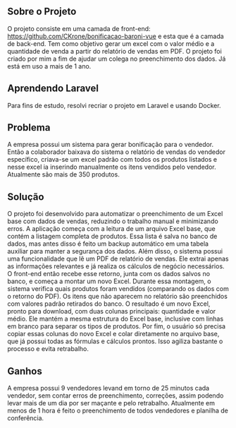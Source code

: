 ## Sobre o Projeto

O projeto consiste em uma camada de front-end: https://github.com/CKrone/bonificacao-baroni-vue e esta que é a camada de back-end.
Tem como objetivo gerar um excel com o valor médio e a quantidade de venda a partir do relatório de vendas em PDF.
O projeto foi criado por mim a fim de ajudar um colega no preenchimento dos dados. Já está em uso a mais de 1 ano.

## Aprendendo Laravel

Para fins de estudo, resolvi recriar o projeto em Laravel e usando Docker.

## Problema

A empresa possui um sistema para gerar bonificação para o vendedor. Então a colaborador baixava do sistema o relatório de vendas do vendedor específico,
criava-se um excel padrão com todos os produtos listados e nesse excel ia inserindo manualmente os itens vendidos pelo vendedor. Atualmente são mais de 350 produtos.

## Solução

O projeto foi desenvolvido para automatizar o preenchimento de um Excel base com dados de vendas, reduzindo o trabalho manual e minimizando erros.
A aplicação começa com a leitura de um arquivo Excel base, que contém a listagem completa de produtos. 
Essa lista é salva no banco de dados, mas antes disso é feito um backup automático em uma tabela auxiliar para manter a segurança dos dados.
Além disso, o sistema possui uma funcionalidade que lê um PDF de relatório de vendas. Ele extrai apenas as informações relevantes e já realiza os cálculos de negócio necessários.
O front-end então recebe esse retorno, junta com os dados salvos no banco, e começa a montar um novo Excel.
Durante essa montagem, o sistema verifica quais produtos foram vendidos (comparando os dados com o retorno do PDF). Os itens que não aparecem no relatório são preenchidos com valores padrão retirados do banco.
O resultado é um novo Excel, pronto para download, com duas colunas principais: quantidade e valor médio. Ele mantém a mesma estrutura do Excel base, inclusive com linhas em branco para separar os tipos de produtos.
Por fim, o usuário só precisa copiar essas colunas do novo Excel e colar diretamente no arquivo base, que já possui todas as fórmulas e cálculos prontos. Isso agiliza bastante o processo e evita retrabalho.

## Ganhos

A empresa possui 9 vendedores levand em torno de 25 minutos cada vendedor, sem contar erros de preenchimento, correções, assim podendo levar mais de um dia
por ser maçante e pelo retrabalho. Atualmente em menos de 1 hora é feito o preenchimento de todos vendedores e planilha de conferência.

